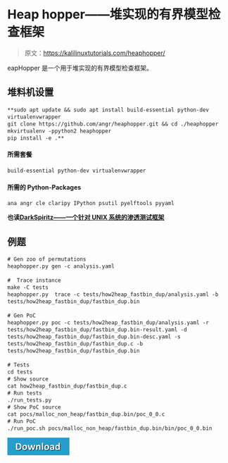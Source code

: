 # Heap hopper——堆实现的有界模型检查框架

> 原文：<https://kalilinuxtutorials.com/heaphopper/>

eapHopper 是一个用于堆实现的有界模型检查框架。

## **堆料机设置**

```
**sudo apt update && sudo apt install build-essential python-dev virtualenvwrapper
git clone https://github.com/angr/heaphopper.git && cd ./heaphopper
mkvirtualenv -ppython2 heaphopper
pip install -e .**
```

#### **所需套餐**

```
build-essential python-dev virtualenvwrapper
```

#### **所需的 Python-Packages**

```
ana angr cle claripy IPython psutil pyelftools pyyaml
```

**也读[DarkSpiritz——一个针对 UNIX 系统的渗透测试框架](https://kalilinuxtutorials.com/darkspiritz-penetration-testing/)**

## **例题**

```
# Gen zoo of permutations
heaphopper.py gen -c analysis.yaml

#  Trace instance
make -C tests
heaphopper.py  trace -c tests/how2heap_fastbin_dup/analysis.yaml -b tests/how2heap_fastbin_dup/fastbin_dup.bin

# Gen PoC
heaphopper.py poc -c tests/how2heap_fastbin_dup/analysis.yaml -r tests/how2heap_fastbin_dup/fastbin_dup.bin-result.yaml -d tests/how2heap_fastbin_dup/fastbin_dup.bin-desc.yaml -s tests/how2heap_fastbin_dup/fastbin_dup.c -b tests/how2heap_fastbin_dup/fastbin_dup.bin

# Tests
cd tests
# Show source
cat how2heap_fastbin_dup/fastbin_dup.c
# Run tests
./run_tests.py
# Show PoC source
cat pocs/malloc_non_heap/fastbin_dup.bin/poc_0_0.c
# Run PoC
./run_poc.sh pocs/malloc_non_heap/fastbin_dup.bin/bin/poc_0_0.bin
```

[![](img//d861a9096555aeb1980fc054015933d7.png)](https://github.com/angr/heaphopper)